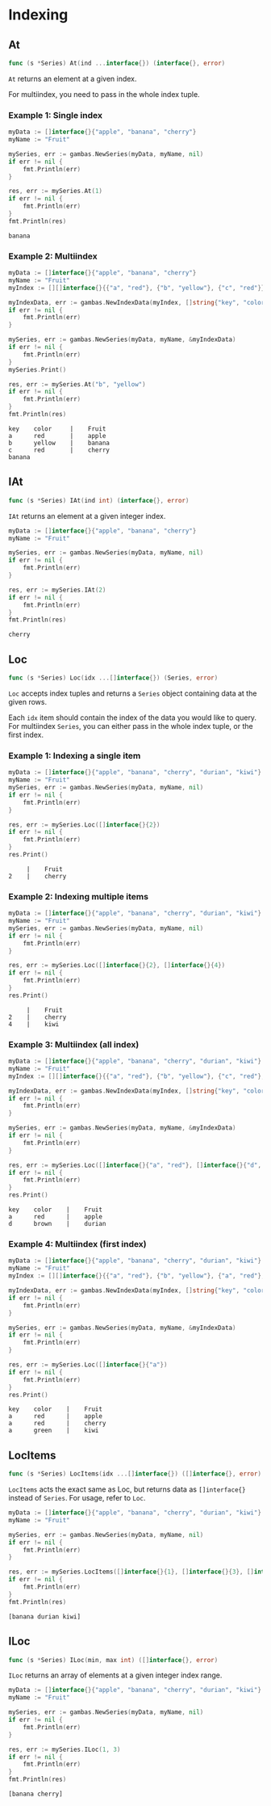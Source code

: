 # Indexing

## At

```go
func (s *Series) At(ind ...interface{}) (interface{}, error)
```

`At` returns an element at a given index.

For multiindex, you need to pass in the whole index tuple.

### Example 1: Single index

```go
myData := []interface{}{"apple", "banana", "cherry"}
myName := "Fruit"

mySeries, err := gambas.NewSeries(myData, myName, nil)
if err != nil {
    fmt.Println(err)
}

res, err := mySeries.At(1)
if err != nil {
    fmt.Println(err)
}
fmt.Println(res)
```
```
banana
```

### Example 2: Multiindex

```go
myData := []interface{}{"apple", "banana", "cherry"}
myName := "Fruit"
myIndex := [][]interface{}{{"a", "red"}, {"b", "yellow"}, {"c", "red"}}

myIndexData, err := gambas.NewIndexData(myIndex, []string{"key", "color"})
if err != nil {
    fmt.Println(err)
}

mySeries, err := gambas.NewSeries(myData, myName, &myIndexData)
if err != nil {
    fmt.Println(err)
}
mySeries.Print()

res, err := mySeries.At("b", "yellow")
if err != nil {
    fmt.Println(err)
}
fmt.Println(res)
```
```
key    color     |    Fruit     
a      red       |    apple     
b      yellow    |    banana    
c      red       |    cherry    
banana
```

## IAt

```go
func (s *Series) IAt(ind int) (interface{}, error)
```

`IAt` returns an element at a given integer index.

```go
myData := []interface{}{"apple", "banana", "cherry"}
myName := "Fruit"

mySeries, err := gambas.NewSeries(myData, myName, nil)
if err != nil {
    fmt.Println(err)
}

res, err := mySeries.IAt(2)
if err != nil {
    fmt.Println(err)
}
fmt.Println(res)
```
```
cherry
```

## Loc

```go
func (s *Series) Loc(idx ...[]interface{}) (Series, error)
```

`Loc` accepts index tuples and returns a `Series` object containing data at the given rows.

Each `idx` item should contain the index of the data you would like to query. For multiindex `Series`, you can either pass in the whole index tuple, or the first index.

### Example 1: Indexing a single item

```go
myData := []interface{}{"apple", "banana", "cherry", "durian", "kiwi"}
myName := "Fruit"
mySeries, err := gambas.NewSeries(myData, myName, nil)
if err != nil {
    fmt.Println(err)
}

res, err := mySeries.Loc([]interface{}{2})
if err != nil {
    fmt.Println(err)
}
res.Print()
```
```
     |    Fruit     
2    |    cherry
```

### Example 2: Indexing multiple items

```go
myData := []interface{}{"apple", "banana", "cherry", "durian", "kiwi"}
myName := "Fruit"
mySeries, err := gambas.NewSeries(myData, myName, nil)
if err != nil {
    fmt.Println(err)
}

res, err := mySeries.Loc([]interface{}{2}, []interface{}{4})
if err != nil {
    fmt.Println(err)
}
res.Print()
```
```
     |    Fruit     
2    |    cherry    
4    |    kiwi
```

### Example 3: Multiindex (all index)

```go
myData := []interface{}{"apple", "banana", "cherry", "durian", "kiwi"}
myName := "Fruit"
myIndex := [][]interface{}{{"a", "red"}, {"b", "yellow"}, {"c", "red"}, {"d", "brown"}, {"e", "green"}}

myIndexData, err := gambas.NewIndexData(myIndex, []string{"key", "color"})
if err != nil {
    fmt.Println(err)
}

mySeries, err := gambas.NewSeries(myData, myName, &myIndexData)
if err != nil {
    fmt.Println(err)
}

res, err := mySeries.Loc([]interface{}{"a", "red"}, []interface{}{"d", "brown"})
if err != nil {
    fmt.Println(err)
}
res.Print()
```
```
key    color    |    Fruit     
a      red      |    apple     
d      brown    |    durian
```

### Example 4: Multiindex (first index)

```go
myData := []interface{}{"apple", "banana", "cherry", "durian", "kiwi"}
myName := "Fruit"
myIndex := [][]interface{}{{"a", "red"}, {"b", "yellow"}, {"a", "red"}, {"b", "brown"}, {"a", "green"}}

myIndexData, err := gambas.NewIndexData(myIndex, []string{"key", "color"})
if err != nil {
    fmt.Println(err)
}

mySeries, err := gambas.NewSeries(myData, myName, &myIndexData)
if err != nil {
    fmt.Println(err)
}

res, err := mySeries.Loc([]interface{}{"a"})
if err != nil {
    fmt.Println(err)
}
res.Print()
```
```
key    color    |    Fruit     
a      red      |    apple     
a      red      |    cherry    
a      green    |    kiwi
```

## LocItems

```go
func (s *Series) LocItems(idx ...[]interface{}) ([]interface{}, error)
```

`LocItems` acts the exact same as Loc, but returns data as `[]interface{}` instead of `Series`. For usage, refer to `Loc`.

```go
myData := []interface{}{"apple", "banana", "cherry", "durian", "kiwi"}
myName := "Fruit"

mySeries, err := gambas.NewSeries(myData, myName, nil)
if err != nil {
    fmt.Println(err)
}

res, err := mySeries.LocItems([]interface{}{1}, []interface{}{3}, []interface{}{4})
if err != nil {
    fmt.Println(err)
}
fmt.Println(res)
```
```
[banana durian kiwi]
```

## ILoc

```go
func (s *Series) ILoc(min, max int) ([]interface{}, error)
```

`ILoc` returns an array of elements at a given integer index range.

```go
myData := []interface{}{"apple", "banana", "cherry", "durian", "kiwi"}
myName := "Fruit"

mySeries, err := gambas.NewSeries(myData, myName, nil)
if err != nil {
    fmt.Println(err)
}

res, err := mySeries.ILoc(1, 3)
if err != nil {
    fmt.Println(err)
}
fmt.Println(res)
```
```
[banana cherry]
```